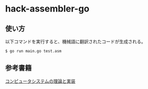 # hack-assembler-go

## 使い方
以下コマンドを実行すると、機械語に翻訳されたコードが生成される。

```bash
$ go run main.go test.asm
```

## 参考書籍
[コンピュータシステムの理論と実装](https://www.oreilly.co.jp/books/9784873117126/)